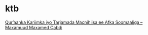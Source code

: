 # ktb

[Qur’aanka Kariimka iyo Tarjamada Macnihiisa ee Afka Soomaaliga – Maxamuud Maxamed Cabdi](Qur%E2%80%99aanka%20Kariimka%20iyo%20Tarjamada%20Macnihiisa%20ee%20Afka%20Soomaaliga%20%E2%80%93%20Maxamuud%20Maxamed%20Cabdi.md)
